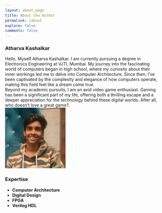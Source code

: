 ```yaml
---
layout: about_page
title: About the Author 
permalink: /about
explore: false
comments: false
---
```


### **Atharva Kashalkar**

<div class="row">
  <div class="column_left">Hello, Myself Atharva Kashalkar. I am currently pursuing a degree in Electronics Engineering at VJTI, Mumbai. My journey into the fascinating world of computers began in high school, where my curiosity about their inner workings led me to delve into Computer Architecture. Since then, I’ve been captivated by the complexity and elegance of how computers operate, making this field feel like a dream come true.<br>
Beyond my academic pursuits, I am an avid video game enthusiast. Gaming has been a significant part of my life, offering both a thrilling escape and a deeper appreciation for the technology behind these digital worlds. After all, who doesn’t love a great game?.</div>
  <div class="column_right"><img src = "../assets/images/myself.jpg" height = "200" width = "200" ></div>
</div>

### Expertise

- **Computer Architecture**
- **Digital Design**
- **FPGA**
- **Verilog HDL**
